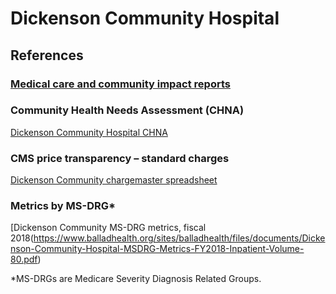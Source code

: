 # Dickenson Community Hospital  

## References  

### [Medical care and community impact reports](https://www.balladhealth.org/hospitals/dickenson-community-clintwood)   

### Community Health Needs Assessment (CHNA)  
[Dickenson Community Hospital CHNA](https://www.balladhealth.org/sites/balladhealth/files/documents/DCH_Community_Health_Needs_Assessment_2018.pdf)  

### CMS price transparency – standard charges
[Dickenson Community chargemaster spreadsheet](https://www.balladhealth.org/sites/balladhealth/files/documents/Dickenson-Community-chargemaster-2018.xlsx)  

### Metrics by MS-DRG*  
[Dickenson Community MS-DRG metrics, fiscal 2018(https://www.balladhealth.org/sites/balladhealth/files/documents/Dickenson-Community-Hospital-MSDRG-Metrics-FY2018-Inpatient-Volume-80.pdf)  

*MS-DRGs are Medicare Severity Diagnosis Related Groups.
